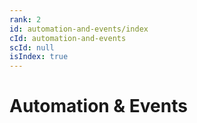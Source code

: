 ```yaml
---
rank: 2
id: automation-and-events/index
cId: automation-and-events
scId: null
isIndex: true
---
```


# Automation & Events
